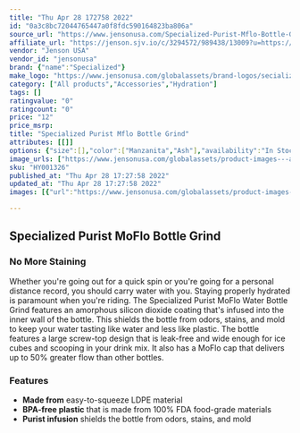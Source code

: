 ```yaml
---
title: "Thu Apr 28 172758 2022"
id: "0a3c8bc72044765447a0f8fdc590164823ba806a"
source_url: "https://www.jensonusa.com/Specialized-Purist-Mflo-Bottle-Grind"
affiliate_url: "https://jenson.sjv.io/c/3294572/989438/13009?u=https://www.jensonusa.com/Specialized-Purist-Mflo-Bottle-Grind"
vendor: "Jenson USA"
vendor_id: "jensonusa"
brand: {"name":"Specialized"}
make_logo: "https://www.jensonusa.com/globalassets/brand-logos/secialized-logo.png"
category: ["All products","Accessories","Hydration"]
tags: []
ratingvalue: "0"
ratingcount: "0"
price: "12"
price_msrp: 
title: "Specialized Purist Mflo Bottle Grind"
attributes: [[]]
options: {"size":[],"color":["Manzanita","Ash"],"availability":"In Stock"}
image_urls: ["https://www.jensonusa.com/globalassets/product-images---all-assets/specialized-2021/hy001326-manzanita.jpg","https://www.jensonusa.com/globalassets/product-images---all-assets/specialized-2021/hy001326_1-manzanita.jpg"]
sku: "HY001326"
published_at: "Thu Apr 28 17:27:58 2022"
updated_at: "Thu Apr 28 17:27:58 2022"
images: [{"url":"https://www.jensonusa.com/globalassets/product-images---all-assets/specialized-2021/hy001326-manzanita.jpg","path":"full/11f9e447600e08fe248e82bea2685aa03d5e96fe.jpg","checksum":"e6585900f035c1ef18f9c9293f6cd9a9","status":"downloaded"},{"url":"https://www.jensonusa.com/globalassets/product-images---all-assets/specialized-2021/hy001326_1-manzanita.jpg","path":"full/cb9c64e39cb5d1bee67b0bc8fa686945aab1c184.jpg","checksum":"605e1ad4f3ab8a97f66a4104d59a6a30","status":"downloaded"}]

---
```

## Specialized Purist MoFlo Bottle Grind

### No More Staining

Whether you're going out for a quick spin or you're going for a personal
distance record, you should carry water with you. Staying properly hydrated is
paramount when you're riding. The Specialized Purist MoFlo Water Bottle Grind
features an amorphous silicon dioxide coating that's infused into the inner
wall of the bottle. This shields the bottle from odors, stains, and mold to
keep your water tasting like water and less like plastic. The bottle features
a large screw-top design that is leak-free and wide enough for ice cubes and
scooping in your drink mix. It also has a MoFlo cap that delivers up to 50%
greater flow than other bottles.

### Features

  * **Made from** easy-to-squeeze LDPE material
  * **BPA-free plastic** that is made from 100% FDA food-grade materials
  * **Purist infusion** shields the bottle from odors, stains, and mold

